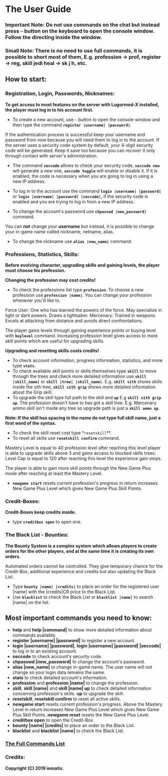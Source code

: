 # The User Guide

### Important Note: Do not use commands on the chat but instead press `~` button on the keyboard to open the console window. Follow the directing inside the window.
### Small Note: There is no need to use full commands, it is possible to short most of them, E.g. profession -> prof, register -> reg, skill jedi heal -> sk j h, etc.

## How to start:

### Registration, Login, Passwords, Nicknames:
**To get access to most features on the server with Lugormod-X installed, the player must log in to his account first.**

- To create a new account, use `~` button to open the console window and then type the command **`register |username| |password|`**.

If the authentication process is successful keep your username and password from now because you will need them to log in to the account.
If the server uses a security code system by default, your 4-digit security code will be generated. Keep it save too because you can recover it only through contact with server's administration.
- The command **`seccode`** allows to check your security code, **`seccode new`** will generate a new one, **`seccode toggle`** will enable or disable it. If it is enabled, the code is necessary when you are going to log in using a new IP address.

- To log in to the account use the command **`login |username| |password|`** or **`login |username| |password| |seccode|`**, if the security code is enabled and you are trying to log in from a new IP address.

- To change the account's password use **`chpasswd |new_password|`** command.

You can **not** change your **username** but instead, it is possible to change your in-game name called nickname, netname, alias.
- To change the nickname use **`alias |new_name|`** command.

### Professions, Statistics, Skills:
**Before evolving character, upgrading skills and gaining levels, the player must choose his profession.**

**Changing the profession may cost credits!**

- To check the professions list type **`profession`**.  To choose a new profession use **`profession |name|`**. You can change your profession whenever you'd like to.

Force User: One who has learned the powers of the force. May specialize in light or dark powers. Draws a lightsaber. 
Mercenary: Trained in weapons. Excels at attacking from distance and avoids direct confrontations.

The player gains levels through gaining experience points or buying level with **`buylevel`** command.
Increasing profession level gives access to more skill points which are useful for upgrading skills.

**Upgrading and resetting skills costs credits!**

- To check account information, progress information, statistics, and more type **`stats`**.
- To check available skill points or skills themselves type **`skill`** to move through the trees and check more detailed information use **`skill |skill_name|`** or **`skill |tree| |skill_name|`**.
E.g. **`skill sith`** shows skills inside the sith tree, **`skill sith grip`** shows more detailed information about the Grip skill.
- To upgrade the skill type full path to the skill and **`up`** E.g **`skill sith grip up`**. 
The profession doesn't have to has got a skill tree. E.g. Mercenary ammo skill isn't inside any tree so upgrade path is just a **`skill ammo up`**.

**Note: If the skill has spacing in the name do not type full skill name, just a first word of the syntax.**

- To check the skill reset cost type *`resetskill`**.
- To reset all skills use **`resetskill confirm`** command.

Mastery Level is equal to 40 profession level after reaching this level player is able to upgrade skills above 3 and gains access to blocked skills trees.
Level Cap is equal to 120 after reaching this level the experience gain stops.

The player is able to gain more skill points through the New Game Plus mode after reaching at least the Mastery Level.
- **`newgame start`** resets current profession's progress in return increases New Game Plus Level which gives New Game Plus Skill Points.

### Credit-Boxes:
**Credit-Boxes keep credits inside.**
- type **`creditbox open`** to open one.

### The Black List - Bounties:
**The Bounty System is a complex system which allows players to create orders for the other players, and at the same time it is creating its own orders.**

Automated orders cannot be controlled. They give temporary chance for the Credit-Box, additional experience and credits but also updating the Black List.

- Type **`bounty |name| |credits|`** to place an order for the registered user |name| with the |credits|CR price to the Black List.
- Use **`blacklist`** to check the Black List or **`blacklist |name|`** to search |name| on the list.

## Most important commands you need to know:
- **help** and **help |command|** to show more detailed information about commands available.
- **register |username| |password|** to register a new account.
- **login |username| |password|**, **login |username| |password| |seccode|** to log in to an existing account.
- **seccode** to check account's security code.
- **chpasswd |new_password|** to change the account's password.
- **alias |new_name|** to change in-game name. The user name will not change so your login data remains the same.
- **stats** to check detailed account's information.
- **profession** and **profession |name|** to change the profession.
- **skill**, **skill |name|** and **skill |name| up** to check detailed information concerning profession's skills. **up** to upgrade the skill.
- **resetskill**, **resetskill confirm** to reset all active skills.
- **newgame start** resets current profession's progress. Above the Mastery Level in return increases New Game Plus Level which gives New Game Plus Skill Points. **newgame reset** resets the New Game Plus Level.
- **creditbox open** to open the Credit-Box.
- **bounty |name| |credits|** to place an order to the Black List.
- **blacklist** and **blacklist |name|** to check the Black List.

### [The Full Commands List](Commands.md)

### Credits:

**Copyright (C) 2019 iomatix.**
